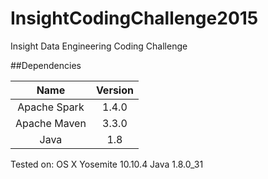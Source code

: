 # InsightCodingChallenge2015
Insight Data Engineering Coding Challenge

##Dependencies 

| Name   |     Version |
|:---------:|:--------------:|
| Apache Spark | 1.4.0 |
| Apache Maven | 3.3.0 |
| Java  | 1.8 |

Tested on:
OS X Yosemite 10.10.4
Java 1.8.0_31




